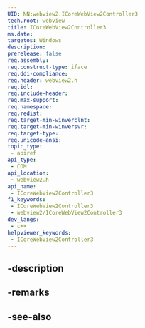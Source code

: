 ```yaml
---
UID: NN:webview2.ICoreWebView2Controller3
tech.root: webview
title: ICoreWebView2Controller3
ms.date: 
targetos: Windows
description: 
prerelease: false
req.assembly: 
req.construct-type: iface
req.ddi-compliance: 
req.header: webview2.h
req.idl: 
req.include-header: 
req.max-support: 
req.namespace: 
req.redist: 
req.target-min-winverclnt: 
req.target-min-winversvr: 
req.target-type: 
req.unicode-ansi: 
topic_type:
 - apiref
api_type:
 - COM
api_location:
 - webview2.h
api_name:
 - ICoreWebView2Controller3
f1_keywords:
 - ICoreWebView2Controller3
 - webview2/ICoreWebView2Controller3
dev_langs:
 - c++
helpviewer_keywords:
 - ICoreWebView2Controller3
---
```


## -description

## -remarks

## -see-also

